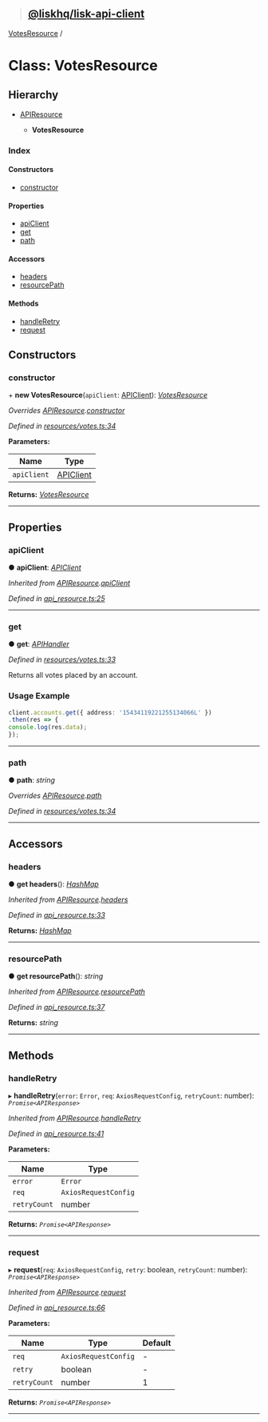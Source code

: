 > ## [@liskhq/lisk-api-client](../README.md)

[VotesResource](votesresource.md) /

# Class: VotesResource

## Hierarchy

* [APIResource](apiresource.md)

  * **VotesResource**

### Index

#### Constructors

* [constructor](votesresource.md#constructor)

#### Properties

* [apiClient](votesresource.md#apiclient)
* [get](votesresource.md#get)
* [path](votesresource.md#path)

#### Accessors

* [headers](votesresource.md#headers)
* [resourcePath](votesresource.md#resourcepath)

#### Methods

* [handleRetry](votesresource.md#handleretry)
* [request](votesresource.md#request)

## Constructors

###  constructor

\+ **new VotesResource**(`apiClient`: [APIClient](apiclient.md)): *[VotesResource](votesresource.md)*

*Overrides [APIResource](apiresource.md).[constructor](apiresource.md#constructor)*

*Defined in [resources/votes.ts:34](url)*

**Parameters:**

Name | Type |
------ | ------ |
`apiClient` | [APIClient](apiclient.md) |

**Returns:** *[VotesResource](votesresource.md)*

___

## Properties

###  apiClient

● **apiClient**: *[APIClient](apiclient.md)*

*Inherited from [APIResource](apiresource.md).[apiClient](apiresource.md#apiclient)*

*Defined in [api_resource.ts:25](url)*

___

###  get

● **get**: *[APIHandler](../README.md#apihandler)*

*Defined in [resources/votes.ts:33](url)*

Returns all votes placed by an account.

### Usage Example
```ts
client.accounts.get({ address: '15434119221255134066L' })
.then(res => {
console.log(res.data);
});
```

___

###  path

● **path**: *string*

*Overrides [APIResource](apiresource.md).[path](apiresource.md#path)*

*Defined in [resources/votes.ts:34](url)*

___

## Accessors

###  headers

● **get headers**(): *[HashMap](../interfaces/hashmap.md)*

*Inherited from [APIResource](apiresource.md).[headers](apiresource.md#headers)*

*Defined in [api_resource.ts:33](url)*

**Returns:** *[HashMap](../interfaces/hashmap.md)*

___

###  resourcePath

● **get resourcePath**(): *string*

*Inherited from [APIResource](apiresource.md).[resourcePath](apiresource.md#resourcepath)*

*Defined in [api_resource.ts:37](url)*

**Returns:** *string*

___

## Methods

###  handleRetry

▸ **handleRetry**(`error`: `Error`, `req`: `AxiosRequestConfig`, `retryCount`: number): *`Promise<APIResponse>`*

*Inherited from [APIResource](apiresource.md).[handleRetry](apiresource.md#handleretry)*

*Defined in [api_resource.ts:41](url)*

**Parameters:**

Name | Type |
------ | ------ |
`error` | `Error` |
`req` | `AxiosRequestConfig` |
`retryCount` | number |

**Returns:** *`Promise<APIResponse>`*

___

###  request

▸ **request**(`req`: `AxiosRequestConfig`, `retry`: boolean, `retryCount`: number): *`Promise<APIResponse>`*

*Inherited from [APIResource](apiresource.md).[request](apiresource.md#request)*

*Defined in [api_resource.ts:66](url)*

**Parameters:**

Name | Type | Default |
------ | ------ | ------ |
`req` | `AxiosRequestConfig` | - |
`retry` | boolean | - |
`retryCount` | number | 1 |

**Returns:** *`Promise<APIResponse>`*

___
